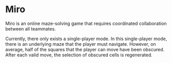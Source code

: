 # Miro
Miro is an online maze-solving game that requires coordinated collaboration between all teammates.

Currently, there only exists a single-player mode. In this single-player mode, there is an underlying maze that the player must navigate. However, on average, half of the squares that the player can move have been obscured. After each valid move, the selection of obscured cells is regenerated.